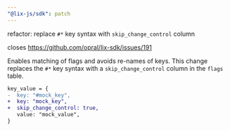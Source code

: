 ```yaml
---
"@lix-js/sdk": patch
---
```


refactor: replace `#*` key syntax with `skip_change_control` column

closes https://github.com/opral/lix-sdk/issues/191

Enables matching of flags and avoids re-names of keys. This change replaces the `#*` key syntax with a `skip_change_control` column in the `flags` table.

```diff
key_value = {
-  key: "#mock_key",
+  key: "mock_key",
+  skip_change_control: true,
   value: "mock_value",
}
```
